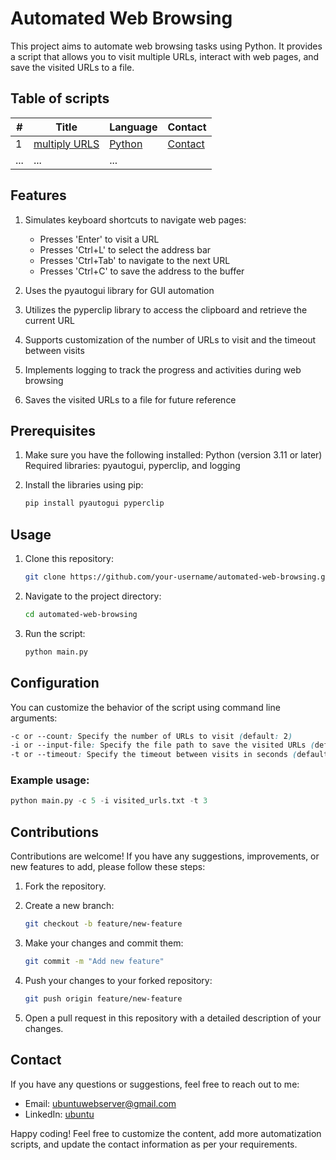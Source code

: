 
# Automated Web Browsing
This project aims to automate web browsing tasks using Python. It provides a script that allows you to visit multiple URLs, interact with web pages, and save the visited URLs to a file.

## Table of scripts

| # | Title | Language | Contact|
|---|-------|----------|--------|
| 1 | [multiply URLS](multiply_urls.py) | [Python](#configuration) | [Contact](#contact)|
| ... | ... | ... |

## Features
1. Simulates keyboard shortcuts to navigate web pages:
    - Presses 'Enter' to visit a URL
    - Presses 'Ctrl+L' to select the address bar
    - Presses 'Ctrl+Tab' to navigate to the next URL
    - Presses 'Ctrl+C' to save the address to the buffer

2. Uses the pyautogui library for GUI automation
3. Utilizes the pyperclip library to access the clipboard and retrieve the current URL
4. Supports customization of the number of URLs to visit and the timeout between visits
5. Implements logging to track the progress and activities during web browsing
6. Saves the visited URLs to a file for future reference

## Prerequisites
1. Make sure you have the following installed:
    Python (version 3.11 or later)<br>
    Required libraries: pyautogui, pyperclip, and logging

2. Install the libraries using pip:
    ````bash
    pip install pyautogui pyperclip
    ````

## Usage
1. Clone this repository:

    ````bash
    git clone https://github.com/your-username/automated-web-browsing.git
    ````
2. Navigate to the project directory:
    ````bash
    cd automated-web-browsing
    ````

3. Run the script:
    ````python
    python main.py
    ````

## Configuration
You can customize the behavior of the script using command line arguments:
````css
-c or --count: Specify the number of URLs to visit (default: 2)
-i or --input-file: Specify the file path to save the visited URLs (default: 'data/new_urls.txt')
-t or --timeout: Specify the timeout between visits in seconds (default: 2)
````
### Example usage:

````python
python main.py -c 5 -i visited_urls.txt -t 3
````

## Contributions
Contributions are welcome! If you have any suggestions, improvements, or new features to add, please follow these steps:

1. Fork the repository.

2. Create a new branch:
    ````bash
    git checkout -b feature/new-feature
    ````
3. Make your changes and commit them:


    ````bash
    git commit -m "Add new feature"
    ````
4. Push your changes to your forked repository:

    ````bash
    git push origin feature/new-feature
    ````
5. Open a pull request in this repository with a detailed description of your changes.


## Contact

If you have any questions or suggestions, feel free to reach out to me:

- Email: ubuntuwebserver@gmail.com
- LinkedIn: [ubuntu](https://www.linkedin.com/in/ubuntu/)

Happy coding!
Feel free to customize the content, add more automatization scripts, and update the contact information as per your requirements.